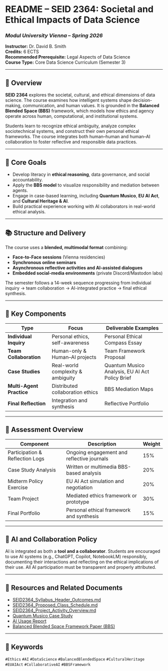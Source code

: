 # **README – SEID 2364: Societal and Ethical Impacts of Data Science**  
### *Modul University Vienna – Spring 2026*  
**Instructor:** Dr. David B. Smith  
**Credits:** 6 ECTS  
**Recommended Prerequisite:** Legal Aspects of Data Science  
**Course Type:** Core Data Science Curriculum (Semester 3)  

---

## 🧭 **Overview**
**SEID 2364** explores the societal, cultural, and ethical dimensions of data science. The course examines how intelligent systems shape decision-making, communication, and human values. It is grounded in the **Balanced Blended Space (BBS)** framework, which models how ethics and agency operate across human, computational, and institutional systems.

Students learn to recognize ethical ambiguity, analyze complex sociotechnical systems, and construct their own personal ethical frameworks. The course integrates both human–human and human–AI collaboration to foster reflective and responsible data practices.

---

## 🎯 **Core Goals**
- Develop literacy in **ethical reasoning**, data governance, and social accountability.  
- Apply the **BBS model** to visualize responsibility and mediation between agents.  
- Engage in case-based learning, including **Quantum Musico**, **EU AI Act**, and **Cultural Heritage & AI**.  
- Build practical experience working with AI collaborators in real-world ethical analysis.  

---

## 📚 **Structure and Delivery**
The course uses a **blended, multimodal format** combining:
- **Face-to-Face sessions** (Vienna residencies)  
- **Synchronous online seminars**  
- **Asynchronous reflective activities and AI-assisted dialogues**  
- **Embedded social-media environments** (private Discord/Mastodon labs)  

The semester follows a 14-week sequence progressing from individual inquiry → team collaboration → AI-integrated practice → final ethical synthesis.

---

## 📅 **Key Components**
| **Type** | **Focus** | **Deliverable Examples** |
|-----------|------------|---------------------------|
| **Individual Inquiry** | Personal ethics, self-awareness | Personal Ethical Compass Essay |
| **Team Collaboration** | Human-only & Human–AI projects | Team Framework Proposal |
| **Case Studies** | Real-world complexity & ambiguity | Quantum Musico Analysis, EU AI Act Policy Brief |
| **Multi-Agent Practice** | Distributed collaboration ethics | BBS Mediation Maps |
| **Final Reflection** | Integration and synthesis | Reflective Portfolio |

---

## 🧩 **Assessment Overview**
| **Component** | **Description** | **Weight** |
|----------------|-----------------|-------------|
| Participation & Reflection Logs | Ongoing engagement and reflective journals | 15% |
| Case Study Analysis | Written or multimedia BBS-based analysis | 20% |
| Midterm Policy Exercise | EU AI Act simulation and negotiation | 20% |
| Team Project | Mediated ethics framework or prototype | 30% |
| Final Portfolio | Personal ethical framework and synthesis | 15% |

---

## 🤝 **AI and Collaboration Policy**
AI is integrated as both a **tool and a collaborator**. Students are encouraged to use AI systems (e.g., ChatGPT, Copilot, NotebookLM) responsibly, documenting their interactions and reflecting on the ethical implications of their use. All AI participation must be transparent and properly attributed.

---

## 🔗 **Resources and Related Documents**
- [SEID2364_Syllabus_Header_Outcomes.md](./SEID2364_Syllabus_Header_Outcomes.md)  
- [SEID2364_Proposed_Class_Schedule.md](./SEID2364_Proposed_Class_Schedule.md)  
- [SEID2364_Project_Activity_Overview.md](./SEID2364_Project_Activity_Overview.md)  
- [Quantum Musico Case Study](./QuantumMusico_MetaMozart_CaseStudy.md)  
- [AI Usage Report](./AI_Usage_Report_SEID2364.md)  
- [Balanced Blended Space Framework Paper (BBS)](./BBS_Framework.pdf)  

---

## 🧠 **Keywords**
`#Ethics` `#AI` `#DataScience` `#BalancedBlendedSpace` `#CulturalHeritage` `#EUAIAct` `#CollaborativeAI` `#BBSFramework`

